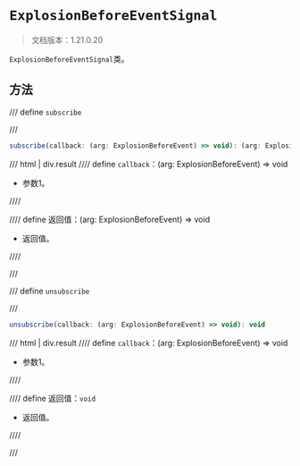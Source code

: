 # `ExplosionBeforeEventSignal`

> 文档版本：1.21.0.20

`ExplosionBeforeEventSignal`类。

## 方法

/// define
`subscribe`


///

```js
subscribe(callback: (arg: ExplosionBeforeEvent) => void): (arg: ExplosionBeforeEvent) => void
```

/// html | div.result
//// define
`callback`：(arg: ExplosionBeforeEvent) => void

- 参数1。


////

//// define
返回值：(arg: ExplosionBeforeEvent) => void

- 返回值。


////

///


/// define
`unsubscribe`


///

```js
unsubscribe(callback: (arg: ExplosionBeforeEvent) => void): void
```

/// html | div.result
//// define
`callback`：(arg: ExplosionBeforeEvent) => void

- 参数1。


////

//// define
返回值：`void`

- 返回值。


////

///

